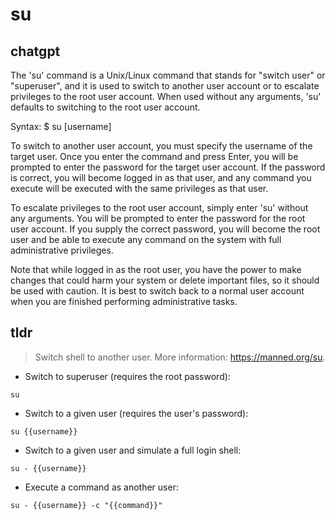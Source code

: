 # su 
## chatgpt 
The 'su' command is a Unix/Linux command that stands for "switch user" or "superuser", and it is used to switch to another user account or to escalate privileges to the root user account. When used without any arguments, 'su' defaults to switching to the root user account.

Syntax:
  $ su [username]

To switch to another user account, you must specify the username of the target user. Once you enter the command and press Enter, you will be prompted to enter the password for the target user account. If the password is correct, you will become logged in as that user, and any command you execute will be executed with the same privileges as that user.

To escalate privileges to the root user account, simply enter 'su' without any arguments. You will be prompted to enter the password for the root user account. If you supply the correct password, you will become the root user and be able to execute any command on the system with full administrative privileges.

Note that while logged in as the root user, you have the power to make changes that could harm your system or delete important files, so it should be used with caution. It is best to switch back to a normal user account when you are finished performing administrative tasks. 

## tldr 
 
> Switch shell to another user.
> More information: <https://manned.org/su>.

- Switch to superuser (requires the root password):

`su`

- Switch to a given user (requires the user's password):

`su {{username}}`

- Switch to a given user and simulate a full login shell:

`su - {{username}}`

- Execute a command as another user:

`su - {{username}} -c "{{command}}"`
